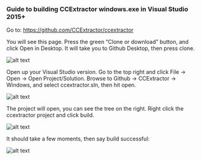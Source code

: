 ### **Guide to building CCExtractor windows.exe in Visual Studio 2015+**

Go to: https://github.com/CCExtractor/ccextractor

You will see this page. Press the green “Clone or download” button, and click Open in Desktop. It will take you to Github Desktop, then press clone.

![alt text](https://github.com/CCExtractor/ccextractor/tree/master/troubleshooting/images/build-img1)

Open up your Visual Studio version. Go to the top right and click File -> Open -> Open Project/Solution. Browse to Github -> CCExtractor -> Windows, and select ccextractor.sln, then hit open.

![alt text](https://github.com/CCExtractor/ccextractor/tree/master/troubleshooting/images/build-img2)

The project will open, you can see the tree on the right. Right click the ccextractor project and click build.

![alt text](https://github.com/CCExtractor/ccextractor/tree/master/troubleshooting/images/build-img3)

It should take a few moments, then say build successful:

![alt text](https://github.com/CCExtractor/ccextractor/tree/master/troubleshooting/images/build-img4)